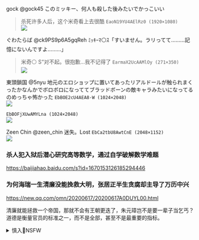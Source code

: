 gock
@gock45
このミッキー、何人も殺した後みたいでかっこいい
>杀死许多人后，这个米奇看上去很酷
`EaoN19YU4AElRz0 (1920×1080)`<br>
![](https://pbs.twimg.com/media/EaoN19YU4AElRz0?format=jpg&name=orig)

ぐわたらば
@ck9PS9p6A5gqReh
ﾐｯｷｰﾏ⚪ｽ「すいません。ラリってて………記憶にないんですよ………」
>米奇⚪ S“对不起。很抱歉...我不记得了
`EarmaX2UcAAMlOy (271×350)`<br>
![](https://pbs.twimg.com/media/EarmaX2UcAAMlOy?format=jpg&name=orig)

東頭鎖国
@5nyu
地元のエロショップに置いてあったリアルドールが触られまくったかなんかでボロボロになっててブラッドボーンの敵キャラみたいになってるのめっちゃ怖かった
`EbBOE2cU4AEA8-W (1024×2048)`<br>
![](https://pbs.twimg.com/media/EbBOE2cU4AEA8-W?format=jpg&name=orig)

`EbBOFjXUwAMYLna (1024×2048)`<br>
![](https://pbs.twimg.com/media/EbBOFjXUwAMYLna?format=jpg&name=orig)

Zeen Chin
@zeen_chin
迷失。Lost
`EbCa2tbU8AwtCnE (2048×1152)`<br>
![](https://pbs.twimg.com/media/EbCa2tbU8AwtCnE?format=jpg&name=orig)

### 杀人犯入狱后潜心研究高等数学，通过自学破解数学难题
https://baijiahao.baidu.com/s?id=1670153126185294446

### 为何海瑞一生清廉没能挽救大明，张居正半生贪腐却主导了万历中兴
https://new.qq.com/omn/20200617/20200617A0DUYL00.html

清廉就能拯救一个帝国，那就不会有王朝更迭了，朱元璋岂不是要一辈子当乞丐？道德是衡量官员的标准之一，而不是全部，甚至不是最重要的指标。

<details><summary>慎入🔞NSFW</summary>

Not Safe For Work
![](https://upload.wikimedia.org/wikipedia/commons/thumb/d/d3/Biohazard_Symbol_Specification.png/210px-Biohazard_Symbol_Specification.png)

<details><summary><b>风险自理Use At Your Own Risk🈲</summary>


</details>
</details>
